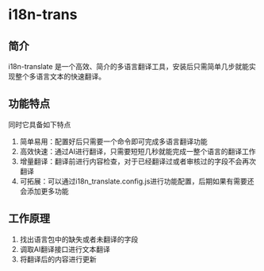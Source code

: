 # i18n-trans
## 简介
i18n-translate 是一个高效、简介的多语言翻译工具，安装后只需简单几步就能实现整个多语言文本的快速翻译。

## 功能特点
同时它具备如下特点
1. 简单易用：配置好后只需要一个命令即可完成多语言翻译功能
2. 高效快速：通过AI进行翻译，只需要短短几秒就能完成一整个语言的翻译工作
3. 增量翻译：翻译前进行内容检查，对于已经翻译过或者审核过的字段不会再次翻译
4. 可拓展：可以通过i18n_translate.config.js进行功能配置，后期如果有需要还会添加更多功能

## 工作原理
1. 找出语言包中的缺失或者未翻译的字段
2. 调取AI翻译接口进行文本翻译
3. 将翻译后的内容进行更新

